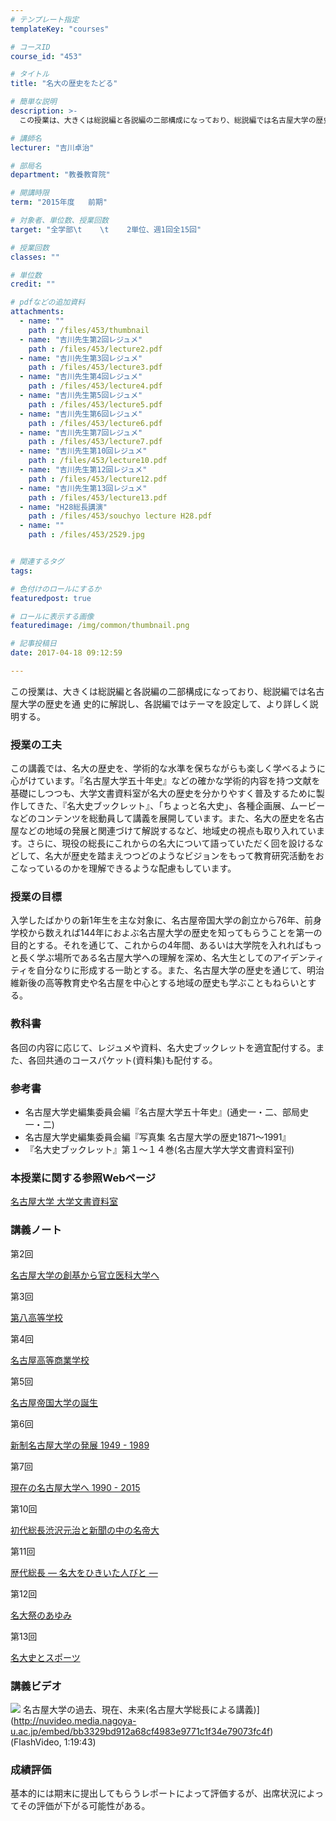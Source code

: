 ```yaml
---
# テンプレート指定
templateKey: "courses"

# コースID
course_id: "453"

# タイトル
title: "名大の歴史をたどる"

# 簡単な説明
description: >-
  この授業は、大きくは総説編と各説編の二部構成になっており、総説編では名古屋大学の歴史を通 史的に解説し、各説編ではテーマを設定して、より詳しく説明する。...

# 講師名
lecturer: "吉川卓治"

# 部局名
department: "教養教育院"

# 開講時限
term: "2015年度	前期"

# 対象者、単位数、授業回数
target: "全学部\t    \t    2単位、週1回全15回"

# 授業回数
classes: ""

# 単位数
credit: ""

# pdfなどの追加資料
attachments: 
  - name: "" 
    path : /files/453/thumbnail
  - name: "吉川先生第2回レジュメ" 
    path : /files/453/lecture2.pdf
  - name: "吉川先生第3回レジュメ" 
    path : /files/453/lecture3.pdf
  - name: "吉川先生第4回レジュメ" 
    path : /files/453/lecture4.pdf
  - name: "吉川先生第5回レジュメ" 
    path : /files/453/lecture5.pdf
  - name: "吉川先生第6回レジュメ" 
    path : /files/453/lecture6.pdf
  - name: "吉川先生第7回レジュメ" 
    path : /files/453/lecture7.pdf
  - name: "吉川先生第10回レジュメ" 
    path : /files/453/lecture10.pdf
  - name: "吉川先生第12回レジュメ" 
    path : /files/453/lecture12.pdf
  - name: "吉川先生第13回レジュメ" 
    path : /files/453/lecture13.pdf
  - name: "H28総長講演" 
    path : /files/453/souchyo lecture H28.pdf
  - name: "" 
    path : /files/453/2529.jpg


# 関連するタグ
tags:

# 色付けのロールにするか
featuredpost: true

# ロールに表示する画像
featuredimage: /img/common/thumbnail.png

# 記事投稿日
date: 2017-04-18 09:12:59

---
```

この授業は、大きくは総説編と各説編の二部構成になっており、総説編では名古屋大学の歴史を通 史的に解説し、各説編ではテーマを設定して、より詳しく説明する。
### 授業の工夫

この講義では、名大の歴史を、学術的な水準を保ちながらも楽しく学べるように心がけています。『名古屋大学五十年史』などの確かな学術的内容を持つ文献を基礎にしつつも、大学文書資料室が名大の歴史を分かりやすく普及するために製作してきた、『名大史ブックレット』、「ちょっと名大史」、各種企画展、ムービーなどのコンテンツを総動員して講義を展開しています。また、名大の歴史を名古屋などの地域の発展と関連づけて解説するなど、地域史の視点も取り入れています。さらに、現役の総長にこれからの名大について語っていただく回を設けるなどして、名大が歴史を踏まえつつどのようなビジョンをもって教育研究活動をおこなっているのかを理解できるような配慮もしています。

### 授業の目標

入学したばかりの新1年生を主な対象に、名古屋帝国大学の創立から76年、前身学校から数えれば144年におよぶ名古屋大学の歴史を知ってもらうことを第一の目的とする。それを通じて、これからの4年間、あるいは大学院を入れればもっと長く学ぶ場所である名古屋大学への理解を深め、名大生としてのアイデンティティを自分なりに形成する一助とする。また、名古屋大学の歴史を通じて、明治維新後の高等教育史や名古屋を中心とする地域の歴史も学ぶこともねらいとする。 

### 教科書

各回の内容に応じて、レジュメや資料、名大史ブックレットを適宜配付する。また、各回共通のコースパケット(資料集)も配付する。 

### 参考書 

  * 名古屋大学史編集委員会編『名古屋大学五十年史』(通史一・二、部局史一・二)
  * 名古屋大学史編集委員会編『写真集 名古屋大学の歴史1871～1991』
  * 『名大史ブックレット』第１～１４巻(名古屋大学大学文書資料室刊)

### 本授業に関する参照Webページ

[名古屋大学 大学文書資料室](http://nua.jimu.nagoya-u.ac.jp/)

### 講義ノート

第2回


[名古屋大学の創基から官立医科大学へ](/files/453/lecture2.pdf) 

第3回


[第八高等学校](/files/453/lecture3.pdf) 

第4回


[名古屋高等商業学校](/files/453/lecture4.pdf) 

第5回


[名古屋帝国大学の誕生](/files/453/lecture5.pdf) 

第6回


[新制名古屋大学の発展 1949 - 1989](/files/453/lecture6.pdf) 

第7回


[現在の名古屋大学へ 1990 - 2015](/files/453/lecture7.pdf) 

第10回


[初代総長渋沢元治と新聞の中の名帝大](/files/453/lecture10.pdf) 

第11回


[歴代総長 — 名大をひきいた人びと —](/files/453/lecture11.pdf) 

第12回


[名大祭のあゆみ](/files/453/lecture12.pdf) 

第13回


[名大史とスポーツ](/files/453/lecture13.pdf) 

### 講義ビデオ


![](/files/453/2529.jpg) 名古屋大学の過去、現在、未来(名古屋大学総長による講義)](http://nuvideo.media.nagoya-u.ac.jp/embed/bb3329bd912a68cf4983e9771c1f34e79073fc4f) (FlashVideo, 1:19:43)

### 成績評価

基本的には期末に提出してもらうレポートによって評価するが、出席状況によってその評価が下がる可能性がある。
